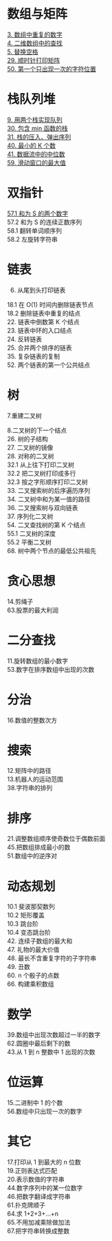 # 数组与矩阵
[3. 数组中重复的数字](https://github.com/lyx9823/CS_Notes/blob/main/Code/%E5%89%91%E6%8C%87offer/03.%20%E6%95%B0%E7%BB%84%E4%B8%AD%E9%87%8D%E5%A4%8D%E7%9A%84%E6%95%B0%E5%AD%97.md)  
[4. 二维数组中的查找](https://github.com/lyx9823/CS_Notes/blob/main/Code/%E5%89%91%E6%8C%87offer/04.%20%E4%BA%8C%E7%BB%B4%E6%95%B0%E7%BB%84%E4%B8%AD%E7%9A%84%E6%9F%A5%E6%89%BE.md)  
[5. 替换空格](https://github.com/lyx9823/CS_Notes/blob/main/Code/%E5%89%91%E6%8C%87offer/05.%20%E6%9B%BF%E6%8D%A2%E7%A9%BA%E6%A0%BC.md)  
[29. 顺时针打印矩阵](https://github.com/lyx9823/CS_Notes/blob/main/Code/%E5%89%91%E6%8C%87offer/29.%20%E9%A1%BA%E6%97%B6%E9%92%88%E6%89%93%E5%8D%B0%E7%9F%A9%E9%98%B5.md)  
[50. 第一个只出现一次的字符位置](https://github.com/lyx9823/CS_Notes/blob/main/Code/%E5%89%91%E6%8C%87offer/50.%20%E7%AC%AC%E4%B8%80%E4%B8%AA%E5%8F%AA%E5%87%BA%E7%8E%B0%E4%B8%80%E6%AC%A1%E7%9A%84%E5%AD%97%E7%AC%A6.md)  

# 栈队列堆
[9. 用两个栈实现队列](https://github.com/lyx9823/CS_Notes/blob/main/Code/%E5%89%91%E6%8C%87offer/09.%20%E7%94%A8%E4%B8%A4%E4%B8%AA%E6%A0%88%E5%AE%9E%E7%8E%B0%E9%98%9F%E5%88%97.md)  
[30. 包含 min 函数的栈](https://github.com/lyx9823/CS_Notes/blob/main/Code/%E5%89%91%E6%8C%87offer/30.%20%E5%8C%85%E5%90%AB%20min%20%E5%87%BD%E6%95%B0%E7%9A%84%E6%A0%88.md)  
[31. 栈的压入、弹出序列](https://github.com/lyx9823/CS_Notes/blob/main/Code/%E5%89%91%E6%8C%87offer/31.%20%E6%A0%88%E7%9A%84%E5%8E%8B%E5%85%A5%E3%80%81%E5%BC%B9%E5%87%BA%E5%BA%8F%E5%88%97.md)  
[40. 最小的 K 个数](https://github.com/lyx9823/CS_Notes/blob/main/Code/%E5%89%91%E6%8C%87offer/40.%20%E6%9C%80%E5%B0%8F%E7%9A%84k%E4%B8%AA%E6%95%B0.md)  
[41. 数据流中的中位数](https://github.com/lyx9823/CS_Notes/blob/main/Code/%E5%89%91%E6%8C%87offer/41.%20%E6%95%B0%E6%8D%AE%E6%B5%81%E4%B8%AD%E7%9A%84%E4%B8%AD%E4%BD%8D%E6%95%B0.md)  
[59. 滑动窗口的最大值](https://github.com/lyx9823/CS_Notes/blob/main/Code/%E5%89%91%E6%8C%87offer/59.%20%E6%BB%91%E5%8A%A8%E7%AA%97%E5%8F%A3%E7%9A%84%E6%9C%80%E5%A4%A7%E5%80%BC.md)

# 双指针
[57.1 和为 S 的两个数字](https://github.com/lyx9823/CS_Notes/blob/main/Code/%E5%89%91%E6%8C%87offer/57.%20%E5%92%8C%E4%B8%BAs%E7%9A%84%E4%B8%A4%E4%B8%AA%E6%95%B0%E5%AD%97.md)  
57.2 和为 S 的连续正数序列  
58.1 翻转单词顺序列  
58.2 左旋转字符串  

# 链表
6. 从尾到头打印链表  

18.1 在 O(1) 时间内删除链表节点  
18.2 删除链表中重复的结点  
22. 链表中倒数第 K 个结点  
23. 链表中环的入口结点  
24. 反转链表  
25. 合并两个排序的链表  
35. 复杂链表的复制  
52. 两个链表的第一个公共结点  

# 树
7.重建二叉树  

8.二叉树的下一个结点  
26. 树的子结构  
27. 二叉树的镜像  
28. 对称的二叉树  
32.1 从上往下打印二叉树  
32.2 把二叉树打印成多行  
32.3 按之字形顺序打印二叉树  
33. 二叉搜索树的后序遍历序列  
34. 二叉树中和为某一值的路径  
36. 二叉搜索树与双向链表  
37. 序列化二叉树  
54. 二叉查找树的第 K 个结点  
55.1 二叉树的深度  
55.2 平衡二叉树  
68. 树中两个节点的最低公共祖先

# 贪心思想
14.剪绳子  
63.股票的最大利润

# 二分查找
11.旋转数组的最小数字  
53.数字在排序数组中出现的次数

# 分治
16.数值的整数次方

# 搜索
12.矩阵中的路径  
13.机器人的运动范围  
38.字符串的排列

# 排序
21.调整数组顺序使奇数位于偶数前面  
45.把数组排成最小的数  
51.数组中的逆序对  

# 动态规划
10.1 斐波那契数列  
10.2 矩形覆盖  
10.3 跳台阶  
10.4 变态跳台阶  
42. 连续子数组的最大和  
47. 礼物的最大价值  
48. 最长不含重复字符的子字符串  
49. 丑数  
60. n 个骰子的点数  
66. 构建乘积数组

# 数学
39.数组中出现次数超过一半的数字  
62.圆圈中最后剩下的数  
43.从 1 到 n 整数中 1 出现的次数

# 位运算
15.二进制中 1 的个数  
56.数组中只出现一次的数字

# 其它
17.打印从 1 到最大的 n 位数  
19.正则表达式匹配  
20.表示数值的字符串  
44.数字序列中的某一位数字  
46.把数字翻译成字符串  
61.扑克牌顺子  
64.求 1+2+3+...+n  
65.不用加减乘除做加法  
67.把字符串转换成整数
